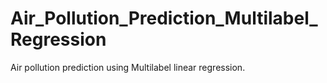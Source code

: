 # Air_Pollution_Prediction_Multilabel_Regression
Air pollution prediction using Multilabel linear regression.
